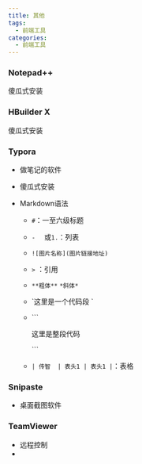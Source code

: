 ```yaml
---
title: 其他
tags:
  - 前端工具
categories:
  - 前端工具
---
```




### Notepad++

傻瓜式安装

### HBuilder X

傻瓜式安装

### Typora

+ 做笔记的软件

+ 傻瓜式安装

+ Markdown语法

  + `#`：一至六级标题

  + `-  ` 或`1.`：列表

  + ```![图片名称](图片链接地址)```

  + `>` ：引用

  + `**粗体**`     `*斜体*`

  + \`这里是一个代码段 `

  + \```

    这里是整段代码

    \```

  + `| 传智  | 表头1 | 表头1 |`：表格

### Snipaste

+ 桌面截图软件

### TeamViewer

+ 远程控制
+ 